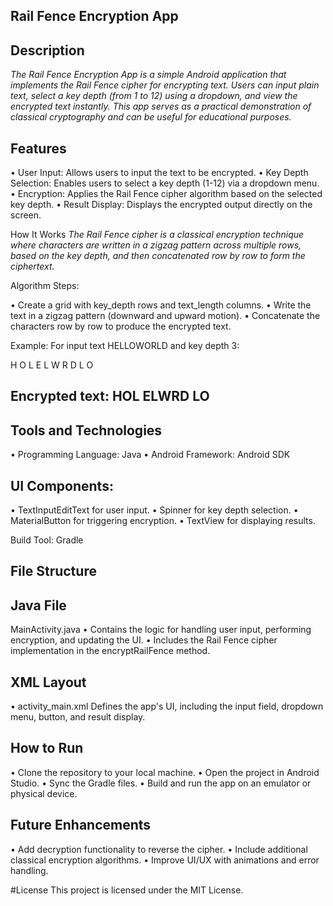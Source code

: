 ## Rail Fence Encryption App

## Description
*The Rail Fence Encryption App is a simple Android application that implements the Rail Fence cipher for encrypting text. Users can input plain text, select a key depth (from 1 to 12) using a dropdown, and view the encrypted text instantly. This app serves as a practical demonstration of classical cryptography and can be useful for educational purposes.*

## Features
• User Input: Allows users to input the text to be encrypted.
• Key Depth Selection: Enables users to select a key depth (1-12) via a dropdown menu.
• Encryption: Applies the Rail Fence cipher algorithm based on the selected key depth.
• Result Display: Displays the encrypted output directly on the screen.

How It Works
*The Rail Fence cipher is a classical encryption technique where characters are written in a zigzag pattern across multiple rows, based on the key depth, and then concatenated row by row to form the ciphertext.*

Algorithm Steps:

• Create a grid with key_depth rows and text_length columns.
• Write the text in a zigzag pattern (downward and upward motion).
• Concatenate the characters row by row to produce the encrypted text.

Example:
For input text HELLOWORLD and key depth 3:

H   O   L
E L W R D
L   O

## Encrypted text: HOL ELWRD LO

## Tools and Technologies
• Programming Language: Java
• Android Framework: Android SDK

## UI Components:
• TextInputEditText for user input.
• Spinner for key depth selection.
• MaterialButton for triggering encryption.
• TextView for displaying results.

Build Tool: Gradle

## File Structure

## Java File
MainActivity.java
• Contains the logic for handling user input, performing encryption, and updating the UI.
• Includes the Rail Fence cipher implementation in the encryptRailFence method.

## XML Layout
• activity_main.xml
Defines the app's UI, including the input field, dropdown menu, button, and result display.

## How to Run
• Clone the repository to your local machine.
• Open the project in Android Studio.
• Sync the Gradle files.
• Build and run the app on an emulator or physical device.

## Future Enhancements
• Add decryption functionality to reverse the cipher.
• Include additional classical encryption algorithms.
• Improve UI/UX with animations and error handling.

#License
This project is licensed under the MIT License.
